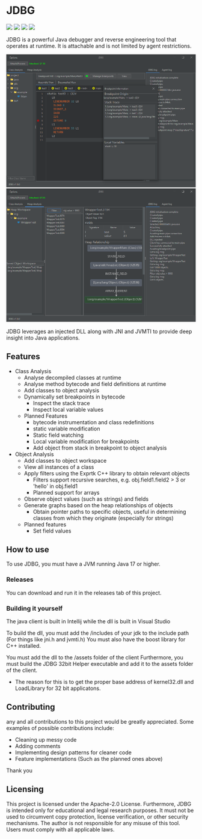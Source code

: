 # JDBG

![](https://img.shields.io/github/stars/roger1337/JDBG.svg) ![](https://img.shields.io/github/forks/roger1337/JDBG.svg) ![](https://img.shields.io/github/release/roger1337/JDBG.svg) ![](https://img.shields.io/github/issues/roger1337/JDBG.svg) 


JDBG is a powerful Java debugger and reverse engineering tool that operates at runtime. It is attachable and is not limited by agent restrictions.

![Bytecode Analysis](images/breakpoint.png)
![Heap Analysis](images/graph.png)

JDBG leverages an injected DLL along with JNI and JVMTI to provide deep insight into Java applications.

## Features
- Class Analysis
  - Analyse decompiled classes at runtime
  - Analyse method bytecode and field definitions at runtime
  - Add classes to object analysis
  - Dynamically set breakpoints in bytecode
     - Inspect the stack trace
     - Inspect local variable values
  - Planned Features
     - bytecode instrumentation and class redefinitions
     - static variable modification
     - Static field watching
     - Local variable modification for breakpoints
     - Add object from stack in breakpoint to object analysis
- Object Analysis
  - Add classes to object workspace
  - View all instances of a class
  - Apply filters using the Exprtk C++ library to obtain relevant objects
     - Filters support recursive searches, e.g. obj.field1.field2 > 3 or 'hello' in obj.field1
     - Planned support for arrays
  - Observe object values (such as strings) and fields
  - Generate graphs based on the heap relationships of objects
     - Obtain pointer paths to specific objects, useful in determining classes from which they originate (especially for strings)
  - Planned features
     - Set field values


## How to use

To use JDBG, you must have a JVM running Java 17 or higher.

### Releases

You can download and run it in the releases tab of this project.

### Building it yourself

The java client is built in Intellij while the dll is built in Visual Studio

To build the dll, you must add the /includes of your jdk to the include path (For things like jni.h and jvmti.h)
You must also have the boost library for C++ installed.

You must add the dll to the /assets folder of the client
Furthermore, you must build the JDBG 32bit Helper executable and add it to the assets folder of the client.
- The reason for this is to get the proper base address of kernel32.dll and LoadLibrary for 32 bit applicatons.



## Contributing

any and all contributions to this project would be greatly appreciated.
Some examples of possible contributions include:
   - Cleaning up messy code
   - Adding comments
   - Implementing design patterns for cleaner code
   - Feature implementations (Such as the planned ones above)

Thank you

## Licensing

This project is licensed under the Apache-2.0 License. Furthermore, JDBG is intended only for educational and legal research purposes. It must not be used to circumvent copy protection, license verification, or other security mechanisms. The author is not responsible for any misuse of this tool. Users must comply with all applicable laws.


















